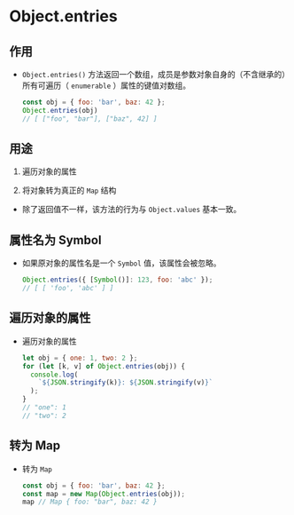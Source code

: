 # Object.entries

## 作用

*   `Object.entries()` 方法返回一个数组，成员是参数对象自身的（不含继承的）所有可遍历（ `enumerable` ）属性的键值对数组。

    ```javascript
    const obj = { foo: 'bar', baz: 42 };
    Object.entries(obj)
    // [ ["foo", "bar"], ["baz", 42] ]
    ```

## 用途

1.  遍历对象的属性

2.  将对象转为真正的 `Map` 结构

*   除了返回值不一样，该方法的行为与 `Object.values` 基本一致。

## 属性名为 Symbol

*   如果原对象的属性名是一个 `Symbol` 值，该属性会被忽略。

    ```javascript
    Object.entries({ [Symbol()]: 123, foo: 'abc' });
    // [ [ 'foo', 'abc' ] ]
    ```

## 遍历对象的属性

*   遍历对象的属性

    ```javascript
    let obj = { one: 1, two: 2 };
    for (let [k, v] of Object.entries(obj)) {
      console.log(
        `${JSON.stringify(k)}: ${JSON.stringify(v)}`
      );
    }
    // "one": 1
    // "two": 2
    ```

## 转为 Map

*   转为 `Map`

    ```javascript
    const obj = { foo: 'bar', baz: 42 };
    const map = new Map(Object.entries(obj));
    map // Map { foo: "bar", baz: 42 }
    ```
